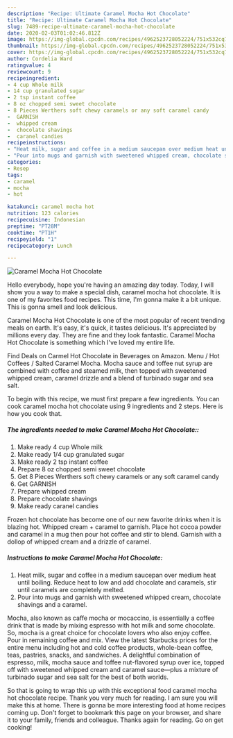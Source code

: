 ```yaml
---
description: "Recipe: Ultimate Caramel Mocha Hot Chocolate"
title: "Recipe: Ultimate Caramel Mocha Hot Chocolate"
slug: 7489-recipe-ultimate-caramel-mocha-hot-chocolate
date: 2020-02-03T01:02:46.812Z
image: https://img-global.cpcdn.com/recipes/4962523728052224/751x532cq70/caramel-mocha-hot-chocolate-recipe-main-photo.jpg
thumbnail: https://img-global.cpcdn.com/recipes/4962523728052224/751x532cq70/caramel-mocha-hot-chocolate-recipe-main-photo.jpg
cover: https://img-global.cpcdn.com/recipes/4962523728052224/751x532cq70/caramel-mocha-hot-chocolate-recipe-main-photo.jpg
author: Cordelia Ward
ratingvalue: 4
reviewcount: 9
recipeingredient:
- 4 cup Whole milk
- 14 cup granulated sugar
- 2 tsp instant coffee
- 8 oz chopped semi sweet chocolate
- 8 Pieces Werthers soft chewy caramels or any soft caramel candy
-  GARNISH
-  whipped cream
-  chocolate shavings
-  caranel candies
recipeinstructions:
- "Heat milk, sugar and coffee in a medium saucepan over medium heat until boiling. Reduce heat to low and add chocolate and caramels, stir until caramels are completely melted."
- "Pour into mugs and garnish with sweetened whipped cream, chocolate shavings and a caramel."
categories:
- Resep
tags:
- caramel
- mocha
- hot

katakunci: caramel mocha hot
nutrition: 123 calories
recipecuisine: Indonesian
preptime: "PT28M"
cooktime: "PT1H"
recipeyield: "1"
recipecategory: Lunch

---
```



![Caramel Mocha Hot Chocolate](https://img-global.cpcdn.com/recipes/4962523728052224/751x532cq70/caramel-mocha-hot-chocolate-recipe-main-photo.jpg)

Hello everybody, hope you're having an amazing day today. Today, I will show you a way to make a special dish, caramel mocha hot chocolate. It is one of my favorites food recipes. This time, I'm gonna make it a bit unique. This is gonna smell and look delicious.

Caramel Mocha Hot Chocolate is one of the most popular of recent trending meals on earth. It's easy, it's quick, it tastes delicious. It's appreciated by millions every day. They are fine and they look fantastic. Caramel Mocha Hot Chocolate is something which I've loved my entire life.

Find Deals on Carmel Hot Chocolate in Beverages on Amazon. Menu / Hot Coffees / Salted Caramel Mocha. Mocha sauce and toffee nut syrup are combined with coffee and steamed milk, then topped with sweetened whipped cream, caramel drizzle and a blend of turbinado sugar and sea salt.


To begin with this recipe, we must first prepare a few ingredients. You can cook caramel mocha hot chocolate using 9 ingredients and 2 steps. Here is how you cook that.

##### The ingredients needed to make Caramel Mocha Hot Chocolate::

1. Make ready 4 cup Whole milk
1. Make ready 1/4 cup granulated sugar
1. Make ready 2 tsp instant coffee
1. Prepare 8 oz chopped semi sweet chocolate
1. Get 8 Pieces Werthers soft chewy caramels or any soft caramel candy
1. Get  GARNISH
1. Prepare  whipped cream
1. Prepare  chocolate shavings
1. Make ready  caranel candies


Frozen hot chocolate has become one of our new favorite drinks when it is blazing hot. Whipped cream + caramel to garnish. Place hot cocoa powder and caramel in a mug then pour hot coffee and stir to blend. Garnish with a dollop of whipped cream and a drizzle of caramel. 

##### Instructions to make Caramel Mocha Hot Chocolate:

1. Heat milk, sugar and coffee in a medium saucepan over medium heat until boiling. Reduce heat to low and add chocolate and caramels, stir until caramels are completely melted.
1. Pour into mugs and garnish with sweetened whipped cream, chocolate shavings and a caramel.


Mocha, also known as caffe mocha or mocaccino, is essentially a coffee drink that is made by mixing espresso with hot milk and some chocolate. So, mocha is a great choice for chocolate lovers who also enjoy coffee. Pour in remaining coffee and mix. View the latest Starbucks prices for the entire menu including hot and cold coffee products, whole-bean coffee, teas, pastries, snacks, and sandwiches. A delightful combination of espresso, milk, mocha sauce and toffee nut-flavored syrup over ice, topped off with sweetened whipped cream and caramel sauce—plus a mixture of turbinado sugar and sea salt for the best of both worlds. 

So that is going to wrap this up with this exceptional food caramel mocha hot chocolate recipe. Thank you very much for reading. I am sure you will make this at home. There is gonna be more interesting food at home recipes coming up. Don't forget to bookmark this page on your browser, and share it to your family, friends and colleague. Thanks again for reading. Go on get cooking!
